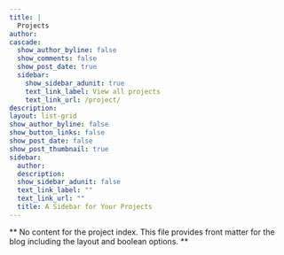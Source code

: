```yaml
---
title: |
  Projects
author:
cascade:
  show_author_byline: false
  show_comments: false
  show_post_date: true
  sidebar:
    show_sidebar_adunit: true
    text_link_label: View all projects
    text_link_url: /project/
description:
layout: list-grid
show_author_byline: false
show_button_links: false
show_post_date: false
show_post_thumbnail: true
sidebar:
  author: 
  description:
  show_sidebar_adunit: false
  text_link_label: ""
  text_link_url: ""
  title: A Sidebar for Your Projects
---
```


** No content for the project index. This file provides front matter for the blog including the layout and boolean options. **
